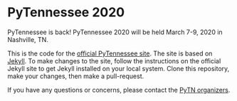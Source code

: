 PyTennessee 2020
================

PyTennessee is back! PyTennessee 2020 will be held March 7-9, 2020 in
Nashville, TN.

This is the code for the [official PyTennessee site](https://www.pytennessee.org).
The site is based on [Jekyll](https://jekyllrb.com/). To make changes to the
site,  follow the instructions on the official Jekyll site to get Jekyll
installed on your local system. Clone this repository, make your changes, then
make a pull-request.

If you have any questions or concerns, please contact the
[PyTN organizers](mailto:organizers@pytennessee.org).

